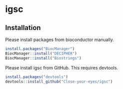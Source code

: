 
<!-- README.md is generated from README.Rmd. Please edit that file -->

# igsc

<!-- badges: start -->
<!-- badges: end -->

## Installation

Please install packages from bioconductor manually.

``` r
install.packages("BiocManager")
BiocManager::install("DECIPHER")
BiocManager::install("Biostrings")
```

Please install igsc from GitHub. This requires devtools.

``` r
install.packages("devtools")
devtools::install_github("Close-your-eyes/igsc")
```
